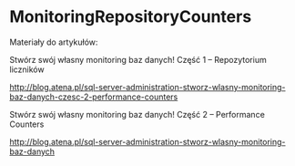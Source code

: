 # MonitoringRepositoryCounters
Materiały do artykułów: 

Stwórz swój własny monitoring baz danych! Część 1 – Repozytorium liczników

http://blog.atena.pl/sql-server-administration-stworz-wlasny-monitoring-baz-danych-czesc-2-performance-counters

Stwórz swój własny monitoring baz danych! Część 2 – Performance Counters

http://blog.atena.pl/sql-server-administration-stworz-wlasny-monitoring-baz-danych

